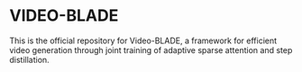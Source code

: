 # VIDEO-BLADE
This is the official repository for Video-BLADE, a framework for efficient video generation through joint training of adaptive sparse attention and step distillation.
